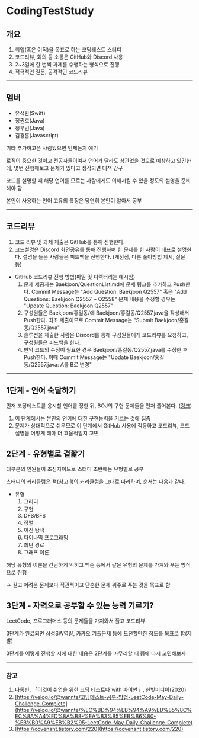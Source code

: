 # CodingTestStudy

## 개요

1. 취업(혹은 이직)을 목표로 하는 코딩테스트 스터디
2. 코드리뷰, 회의 등 소통은 GitHub와 Discord 사용
3. 2~3일에 한 번씩 과제를 수행하는 형식으로 진행
4. 적극적인 질문, 공격적인 코드리뷰

---

## 멤버

- 유석환(Swift)
- 정권호(Java)
- 정우빈(Java)
- 김경훈(Javascript)

기타 추가하고픈 사람있으면 언제든지 얘기

로직이 중요한 것이고 전공자들이여서 언어가 달라도 상관없을 것으로 예상하고 있긴한데, 몇번 진행해보고 문제가 있다고 생각되면 대책 강구

코드를 설명할 때 해당 언어를 모르는 사람에게도 이해시킬 수 있을 정도의 설명을 준비해야 함

본인이 사용하는 언어 고유의 특징은 당연히 본인이 알아서 공부

---

## 코드리뷰

1. 코드 리뷰 및 과제 제출은 GitHub를 통해 진행한다.
2. 코드설명은 Discord 화면공유를 통해 진행하며 한 문제를 한 사람이 대표로 설명한다.
설명을 들은 사람들은 피드백을 진행한다. (개선점, 다른 풀이방법 제시, 질문 등)

- GitHub 코드리뷰 진행 방법(파일 및 디렉터리는 예시임)
    1. 문제 제공자는 Baekjoon/QuestionList.md에 문제 링크를 추가하고 Push한다.
    Commit Message는 "Add Question: Baekjoon Q2557" 혹은 "Add Questions: Baekjoon Q2557 ~ Q2558"
    문제 내용을 수정할 경우는 "Update Question: Baekjoon Q2557"
    2. 구성원들은 Baekjoon/홍길동/에 Baekjoon/홍길동/Q2557.java을 작성해서 Push한다.
    최초 제출이므로 Commit Message는 "Submit Baekjoon/홍길동/Q2557.java"
    3. 솔루션을 제출한 사람은 Discord를 통해 구성원들에게 코드리뷰를 요청하고, 구성원들은 피드백을 한다.
    4. 만약 코드의 수정이 필요한 경우 Baekjoon/홍길동/Q2557.java를 수정한 후 Push한다.
    이때 Commit Message는 "Update Baekjoon/홍길동/Q2557.java: A를 B로 변경"

---

## 1단계 - 언어 숙달하기

먼저 코딩테스트를 응시할 언어를 정한 뒤, BOJ의 구현 문제들을 먼저 풀어본다. ([링크](https://www.acmicpc.net/problemset?sort=ac_desc&algo=102))

1. 이 단계에서는 본인의 언어에 대한 구현능력을 기르는 것에 집중
2. 문제가 상대적으로 쉬우므로 이 단계에서 GitHub 사용에 적응하고 코드리뷰, 코드설명을 어떻게 해야 더 효율적일지 고민

## 2단계 - 유형별로 겉핥기

대부분의 인원들이 초심자이므로 스터디 초반에는 유형별로 공부

스터디의 커리큘럼은 책(참고 1)의 커리큘럼을 그대로 따라하며, 순서는 다음과 같다.

- 유형
    1. 그리디
    2. 구현
    3. DFS/BFS
    4. 정렬
    5. 이진 탐색
    6. 다이나믹 프로그래밍
    7. 최단 경로
    8. 그래프 이론

해당 유형의 이론을 간단하게 익히고 백준 등에서 같은 유형의 문제를 가져와 푸는 방식으로 진행

→ 길고 어려운 문제보다 직관적이고 단순한 문제 위주로 푸는 것을 목표로 함

## 3단계 - 자력으로 공부할 수 있는 능력 기르기?

LeetCode, 프로그래머스 등의 문제들을 가져와서 풀고 코드리뷰

3단계가 완료되면 삼성SW역량, 카카오 기출문제 등에 도전할만한 정도를 목표로 함(제발)

3단계를 어떻게 진행할 지에 대한 내용은 2단계를 마무리할 때 쯤에 다시 고민해보자

---

### 참고

1. 나동빈, 「이것이 취업을 위한 코딩 테스트다 with 파이썬」, 한빛미디어(2020)
2. [https://velog.io/@wannte/코딩테스트-공부-방법-LeetCode-May-Daily-Challenge-Complete](https://velog.io/@wannte/%EC%BD%94%EB%94%A9%ED%85%8C%EC%8A%A4%ED%8A%B8-%EA%B3%B5%EB%B6%80-%EB%B0%A9%EB%B2%95-LeetCode-May-Daily-Challenge-Complete)
3. [https://covenant.tistory.com/220](https://covenant.tistory.com/220)
